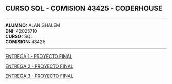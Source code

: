 ## CURSO SQL - COMISION 43425 - CODERHOUSE

---

**ALUMNO:** ALAN SHALEM  
**DNI:** 42025710  
**CURSO:** SQL  
**COMISION:** 43425

---

[ENTREGA 1 - PROYECTO FINAL](https://docs.google.com/document/d/13g3738NuvYLug7nB2zWLypf6HR7R7gvdEYehNuqlWQ8/edit?usp=sharing)

[ENTREGA 2 - PROYECTO FINAL](https://docs.google.com/document/d/1DMHJDMtzBTZ-SHPjfg2_7S4NcJRM60qxcSunXCaDyDU/edit?usp=sharing)

[ENTREGA 3 - PROYECTO FINAL](https://docs.google.com/document/d/1f71jq2BmfXAiEe8ron5BziJ6K2h4OWT13Wbw_wP_6ec/edit?usp=sharing)
